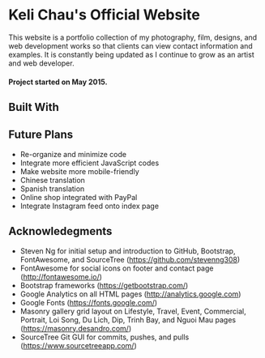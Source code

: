 # Keli Chau's Official Website

This website is a portfolio collection of my photography, film, designs, and web development works so that clients can view contact information and examples. It is constantly being updated as I continue to grow as an artist and web developer.

#### Project started on May 2015.

## Built With 

## Future Plans
+ Re-organize and minimize code
+ Integrate more efficient JavaScript codes
+ Make website more mobile-friendly
+ Chinese translation
+ Spanish translation
+ Online shop integrated with PayPal
+ Integrate Instagram feed onto index page

## Acknowledegments
+ Steven Ng for initial setup and introduction to GitHub, Bootstrap, FontAwesome, and SourceTree (https://github.com/stevenng308)
+ FontAwesome for social icons on footer and contact page (http://fontawesome.io/)
+ Bootstrap frameworks (https://getbootstrap.com/)
+ Google Analytics on all HTML pages (http://analytics.google.com)
+ Google Fonts (https://fonts.google.com/)
+ Masonry gallery grid layout on Lifestyle, Travel, Event, Commercial, Portrait, Loi Song, Du Lich, Dip, Trinh Bay, and Nguoi Mau pages (https://masonry.desandro.com/)
+ SourceTree Git GUI for commits, pushes, and pulls (https://www.sourcetreeapp.com/)




